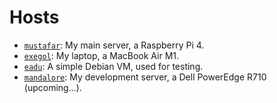 # Hosts

+ [`mustafar`](../hosts/mustafar): My main server, a Raspberry Pi 4.
+ [`exegol`](../hosts/exegol): My laptop, a MacBook Air M1.
+ [`eadu`](../hosts/eadu): A simple Debian VM, used for testing.
+ [`mandalore`](../hosts/mandalore): My development server, a Dell PowerEdge R710 (upcoming...).
